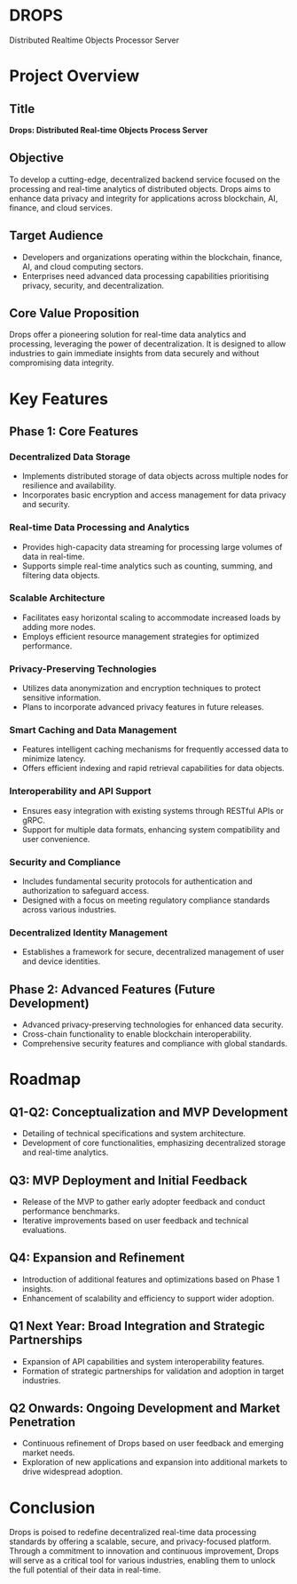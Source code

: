 # DROPS
Distributed Realtime Objects Processor Server


# Project Overview

## Title
**Drops: Distributed Real-time Objects Process Server**

## Objective
To develop a cutting-edge, decentralized backend service focused on the processing and real-time analytics of distributed objects. Drops aims to enhance data privacy and integrity for applications across blockchain, AI, finance, and cloud services.

## Target Audience
- Developers and organizations operating within the blockchain, finance, AI, and cloud computing sectors.
- Enterprises need advanced data processing capabilities prioritising privacy, security, and decentralization.

## Core Value Proposition
Drops offer a pioneering solution for real-time data analytics and processing, leveraging the power of decentralization. It is designed to allow industries to gain immediate insights from data securely and without compromising data integrity.

# Key Features

## Phase 1: Core Features

### Decentralized Data Storage
- Implements distributed storage of data objects across multiple nodes for resilience and availability.
- Incorporates basic encryption and access management for data privacy and security.

### Real-time Data Processing and Analytics
- Provides high-capacity data streaming for processing large volumes of data in real-time.
- Supports simple real-time analytics such as counting, summing, and filtering data objects.

### Scalable Architecture
- Facilitates easy horizontal scaling to accommodate increased loads by adding more nodes.
- Employs efficient resource management strategies for optimized performance.

### Privacy-Preserving Technologies
- Utilizes data anonymization and encryption techniques to protect sensitive information.
- Plans to incorporate advanced privacy features in future releases.

### Smart Caching and Data Management
- Features intelligent caching mechanisms for frequently accessed data to minimize latency.
- Offers efficient indexing and rapid retrieval capabilities for data objects.

### Interoperability and API Support
- Ensures easy integration with existing systems through RESTful APIs or gRPC.
- Support for multiple data formats, enhancing system compatibility and user convenience.

### Security and Compliance
- Includes fundamental security protocols for authentication and authorization to safeguard access.
- Designed with a focus on meeting regulatory compliance standards across various industries.

### Decentralized Identity Management
- Establishes a framework for secure, decentralized management of user and device identities.

## Phase 2: Advanced Features (Future Development)
- Advanced privacy-preserving technologies for enhanced data security.
- Cross-chain functionality to enable blockchain interoperability.
- Comprehensive security features and compliance with global standards.

# Roadmap

## Q1-Q2: Conceptualization and MVP Development
- Detailing of technical specifications and system architecture.
- Development of core functionalities, emphasizing decentralized storage and real-time analytics.

## Q3: MVP Deployment and Initial Feedback
- Release of the MVP to gather early adopter feedback and conduct performance benchmarks.
- Iterative improvements based on user feedback and technical evaluations.

## Q4: Expansion and Refinement
- Introduction of additional features and optimizations based on Phase 1 insights.
- Enhancement of scalability and efficiency to support wider adoption.

## Q1 Next Year: Broad Integration and Strategic Partnerships
- Expansion of API capabilities and system interoperability features.
- Formation of strategic partnerships for validation and adoption in target industries.

## Q2 Onwards: Ongoing Development and Market Penetration
- Continuous refinement of Drops based on user feedback and emerging market needs.
- Exploration of new applications and expansion into additional markets to drive widespread adoption.

# Conclusion
Drops is poised to redefine decentralized real-time data processing standards by offering a scalable, secure, and privacy-focused platform. Through a commitment to innovation and continuous improvement, Drops will serve as a critical tool for various industries, enabling them to unlock the full potential of their data in real-time.


